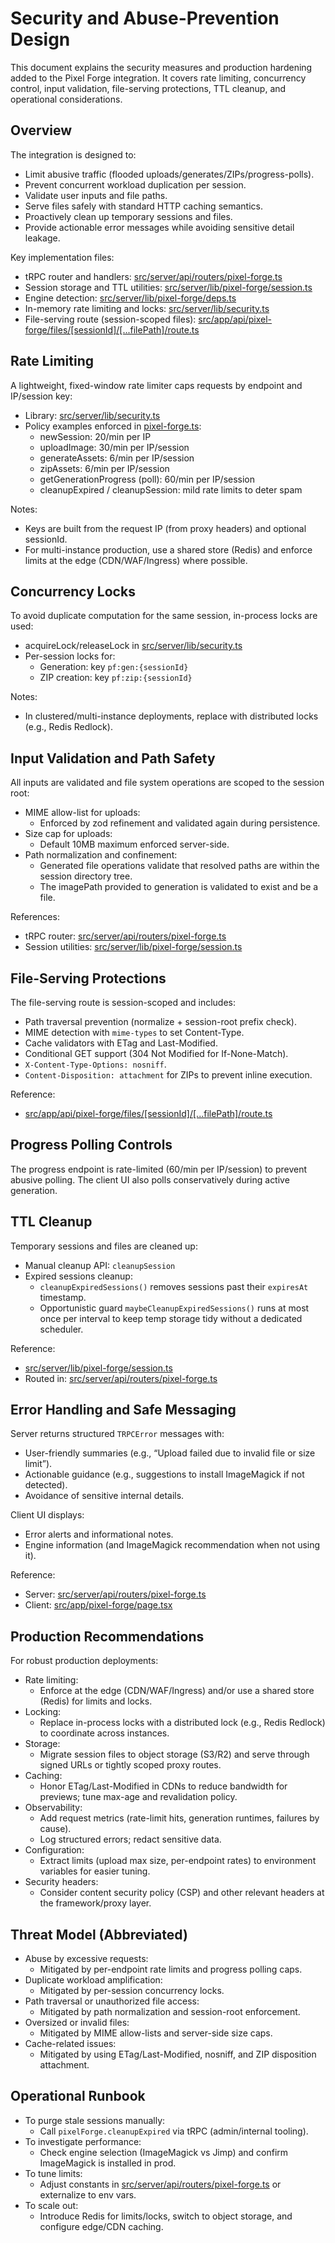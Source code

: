 # Security and Abuse-Prevention Design

This document explains the security measures and production hardening added to the Pixel Forge integration. It covers rate limiting, concurrency control, input validation, file-serving protections, TTL cleanup, and operational considerations.

## Overview

The integration is designed to:
- Limit abusive traffic (flooded uploads/generates/ZIPs/progress-polls).
- Prevent concurrent workload duplication per session.
- Validate user inputs and file paths.
- Serve files safely with standard HTTP caching semantics.
- Proactively clean up temporary sessions and files.
- Provide actionable error messages while avoiding sensitive detail leakage.

Key implementation files:
- tRPC router and handlers: [src/server/api/routers/pixel-forge.ts](src/server/api/routers/pixel-forge.ts)
- Session storage and TTL utilities: [src/server/lib/pixel-forge/session.ts](src/server/lib/pixel-forge/session.ts)
- Engine detection: [src/server/lib/pixel-forge/deps.ts](src/server/lib/pixel-forge/deps.ts)
- In-memory rate limiting and locks: [src/server/lib/security.ts](src/server/lib/security.ts)
- File-serving route (session-scoped files): [src/app/api/pixel-forge/files/[sessionId]/[...filePath]/route.ts](src/app/api/pixel-forge/files/%5BsessionId%5D/%5B...filePath%5D/route.ts)

## Rate Limiting

A lightweight, fixed-window rate limiter caps requests by endpoint and IP/session key:
- Library: [src/server/lib/security.ts](src/server/lib/security.ts)
- Policy examples enforced in [pixel-forge.ts](src/server/api/routers/pixel-forge.ts):
  - newSession: 20/min per IP
  - uploadImage: 30/min per IP/session
  - generateAssets: 6/min per IP/session
  - zipAssets: 6/min per IP/session
  - getGenerationProgress (poll): 60/min per IP/session
  - cleanupExpired / cleanupSession: mild rate limits to deter spam

Notes:
- Keys are built from the request IP (from proxy headers) and optional sessionId.
- For multi-instance production, use a shared store (Redis) and enforce limits at the edge (CDN/WAF/Ingress) where possible.

## Concurrency Locks

To avoid duplicate computation for the same session, in-process locks are used:
- acquireLock/releaseLock in [src/server/lib/security.ts](src/server/lib/security.ts)
- Per-session locks for:
  - Generation: key `pf:gen:{sessionId}`
  - ZIP creation: key `pf:zip:{sessionId}`

Notes:
- In clustered/multi-instance deployments, replace with distributed locks (e.g., Redis Redlock).

## Input Validation and Path Safety

All inputs are validated and file system operations are scoped to the session root:
- MIME allow-list for uploads:
  - Enforced by zod refinement and validated again during persistence.
- Size cap for uploads:
  - Default 10MB maximum enforced server-side.
- Path normalization and confinement:
  - Generated file operations validate that resolved paths are within the session directory tree.
  - The imagePath provided to generation is validated to exist and be a file.

References:
- tRPC router: [src/server/api/routers/pixel-forge.ts](src/server/api/routers/pixel-forge.ts)
- Session utilities: [src/server/lib/pixel-forge/session.ts](src/server/lib/pixel-forge/session.ts)

## File-Serving Protections

The file-serving route is session-scoped and includes:
- Path traversal prevention (normalize + session-root prefix check).
- MIME detection with `mime-types` to set Content-Type.
- Cache validators with ETag and Last-Modified.
- Conditional GET support (304 Not Modified for If-None-Match).
- `X-Content-Type-Options: nosniff`.
- `Content-Disposition: attachment` for ZIPs to prevent inline execution.

Reference:
- [src/app/api/pixel-forge/files/[sessionId]/[...filePath]/route.ts](src/app/api/pixel-forge/files/%5BsessionId%5D/%5B...filePath%5D/route.ts)

## Progress Polling Controls

The progress endpoint is rate-limited (60/min per IP/session) to prevent abusive polling. The client UI also polls conservatively during active generation.

## TTL Cleanup

Temporary sessions and files are cleaned up:
- Manual cleanup API: `cleanupSession`
- Expired sessions cleanup:
  - `cleanupExpiredSessions()` removes sessions past their `expiresAt` timestamp.
  - Opportunistic guard `maybeCleanupExpiredSessions()` runs at most once per interval to keep temp storage tidy without a dedicated scheduler.

Reference:
- [src/server/lib/pixel-forge/session.ts](src/server/lib/pixel-forge/session.ts)
- Routed in: [src/server/api/routers/pixel-forge.ts](src/server/api/routers/pixel-forge.ts)

## Error Handling and Safe Messaging

Server returns structured `TRPCError` messages with:
- User-friendly summaries (e.g., “Upload failed due to invalid file or size limit”).
- Actionable guidance (e.g., suggestions to install ImageMagick if not detected).
- Avoidance of sensitive internal details.

Client UI displays:
- Error alerts and informational notes.
- Engine information (and ImageMagick recommendation when not using it).

Reference:
- Server: [src/server/api/routers/pixel-forge.ts](src/server/api/routers/pixel-forge.ts)
- Client: [src/app/pixel-forge/page.tsx](src/app/pixel-forge/page.tsx)

## Production Recommendations

For robust production deployments:
- Rate limiting:
  - Enforce at the edge (CDN/WAF/Ingress) and/or use a shared store (Redis) for limits and locks.
- Locking:
  - Replace in-process locks with a distributed lock (e.g., Redis Redlock) to coordinate across instances.
- Storage:
  - Migrate session files to object storage (S3/R2) and serve through signed URLs or tightly scoped proxy routes.
- Caching:
  - Honor ETag/Last-Modified in CDNs to reduce bandwidth for previews; tune max-age and revalidation policy.
- Observability:
  - Add request metrics (rate-limit hits, generation runtimes, failures by cause).
  - Log structured errors; redact sensitive data.
- Configuration:
  - Extract limits (upload max size, per-endpoint rates) to environment variables for easier tuning.
- Security headers:
  - Consider content security policy (CSP) and other relevant headers at the framework/proxy layer.

## Threat Model (Abbreviated)

- Abuse by excessive requests:
  - Mitigated by per-endpoint rate limits and progress polling caps.
- Duplicate workload amplification:
  - Mitigated by per-session concurrency locks.
- Path traversal or unauthorized file access:
  - Mitigated by path normalization and session-root enforcement.
- Oversized or invalid files:
  - Mitigated by MIME allow-lists and server-side size caps.
- Cache-related issues:
  - Mitigated by using ETag/Last-Modified, nosniff, and ZIP disposition attachment.

## Operational Runbook

- To purge stale sessions manually:
  - Call `pixelForge.cleanupExpired` via tRPC (admin/internal tooling).
- To investigate performance:
  - Check engine selection (ImageMagick vs Jimp) and confirm ImageMagick is installed in prod.
- To tune limits:
  - Adjust constants in [src/server/api/routers/pixel-forge.ts](src/server/api/routers/pixel-forge.ts) or externalize to env vars.
- To scale out:
  - Introduce Redis for limits/locks, switch to object storage, and configure edge/CDN caching.
